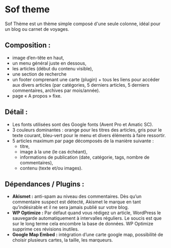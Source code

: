 Sof theme
=========

Sof Thème est un thème simple composé d'une seule colonne, idéal pour un blog ou carnet de voyages. 


Composition :
-------------

* image d’en-tête en haut, 
* un menu général juste en dessous, 
* les articles (début du contenu visible), 
* une section de recherche 
* un footer comprenant une carte (plugin) + tous les liens pour accéder aux divers articles (par catégories, 5 derniers articles, 5 derniers commentaires, archives par mois/année). 
* page « A propos » fixe. 


Détail :
--------
* Les fonts utilisées sont des Google fonts (Avent Pro et Amatic SC).  
* 3 couleurs dominantes : orange pour les titres des articles, gris pour le texte courant, bleu-vert pour le menu et divers éléments à faire ressortir. 
* 5 articles maximum par page décomposés de la manière suivante : 
    - titre, 
    - image à la une (le cas échéant), 
    - informations de publication (date, catégorie, tags, nombre de commentaires),
    - contenu (texte et/ou images).


Dépendances / Plugins :
-----------------------
* __Akismet :__ anti-spam au niveau des commentaires. Dès qu’un commentaire suspect est détecté, Akismet le marque en tant qu’indésirable et il ne sera jamais publié sur votre blog.
* __WP Optimize :__ Par défaut quand vous rédigez un article, WordPress le sauvegarde automatiquement à intervalles réguliers. Le soucis est que sur le long terme cela encombre la base de données. WP Optimize supprime ces révisions inutiles.
* __Google Map Embed :__ intégration d’une carte google map, possibilité de choisir plusieurs cartes, la taille, les marqueurs.
